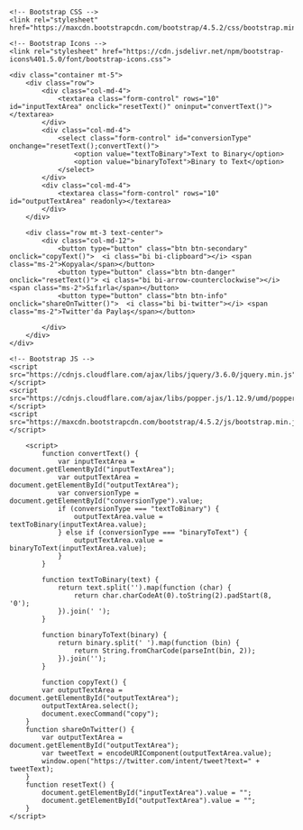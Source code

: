 <html>
<head>
    <meta charset="UTF-8">
    <meta name="viewport" content="width=device-width, initial-scale=1.0">
    <title>Binary Converter</title>
  
    <!-- Bootstrap CSS -->
    <link rel="stylesheet" href="https://maxcdn.bootstrapcdn.com/bootstrap/4.5.2/css/bootstrap.min.css">
  
    <!-- Bootstrap Icons -->
    <link rel="stylesheet" href="https://cdn.jsdelivr.net/npm/bootstrap-icons%401.5.0/font/bootstrap-icons.css">

</head>
<body>

    <div class="container mt-5">
        <div class="row">
            <div class="col-md-4">
                <textarea class="form-control" rows="10" id="inputTextArea" onclick="resetText()" oninput="convertText()"></textarea>
            </div>
            <div class="col-md-4">
                <select class="form-control" id="conversionType" onchange="resetText();convertText()">
                    <option value="textToBinary">Text to Binary</option>
                    <option value="binaryToText">Binary to Text</option>
                </select>
            </div>
            <div class="col-md-4">
                <textarea class="form-control" rows="10" id="outputTextArea" readonly></textarea>
            </div>
        </div>

        <div class="row mt-3 text-center">
            <div class="col-md-12">
                <button type="button" class="btn btn-secondary" onclick="copyText()">  <i class="bi bi-clipboard"></i> <span class="ms-2">Kopyala</span></button>
                <button type="button" class="btn btn-danger" onclick="resetText()"> <i class="bi bi-arrow-counterclockwise"></i> <span class="ms-2">Sıfırla</span></button>
                <button type="button" class="btn btn-info" onclick="shareOnTwitter()">  <i class="bi bi-twitter"></i> <span class="ms-2">Twitter'da Paylaş</span></button>

            </div>
        </div>
    </div>

    <!-- Bootstrap JS -->
    <script src="https://cdnjs.cloudflare.com/ajax/libs/jquery/3.6.0/jquery.min.js"></script>
    <script src="https://cdnjs.cloudflare.com/ajax/libs/popper.js/1.12.9/umd/popper.min.js"></script>
    <script src="https://maxcdn.bootstrapcdn.com/bootstrap/4.5.2/js/bootstrap.min.js"></script>

        <script>
            function convertText() {
                var inputTextArea = document.getElementById("inputTextArea");
                var outputTextArea = document.getElementById("outputTextArea");
                var conversionType = document.getElementById("conversionType").value;
                if (conversionType === "textToBinary") {
                    outputTextArea.value = textToBinary(inputTextArea.value);
                } else if (conversionType === "binaryToText") {
                    outputTextArea.value = binaryToText(inputTextArea.value);
                }
            }

            function textToBinary(text) {
                return text.split('').map(function (char) {
                    return char.charCodeAt(0).toString(2).padStart(8, '0');
                }).join(' ');
            }

            function binaryToText(binary) {
                return binary.split(' ').map(function (bin) {
                    return String.fromCharCode(parseInt(bin, 2));
                }).join('');
            }

            function copyText() {
            var outputTextArea = document.getElementById("outputTextArea");
            outputTextArea.select();
            document.execCommand("copy");
        }
        function shareOnTwitter() {
            var outputTextArea = document.getElementById("outputTextArea");
            var tweetText = encodeURIComponent(outputTextArea.value);
            window.open("https://twitter.com/intent/tweet?text=" + tweetText);
        }
        function resetText() {
            document.getElementById("inputTextArea").value = "";
            document.getElementById("outputTextArea").value = "";
        }
    </script>

